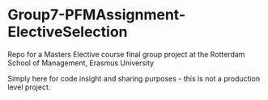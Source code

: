 # Group7-PFMAssignment-ElectiveSelection
Repo for a Masters Elective course final group project at the Rotterdam School of Management, Erasmus University

Simply here for code insight and sharing purposes - this is not a production level project.
